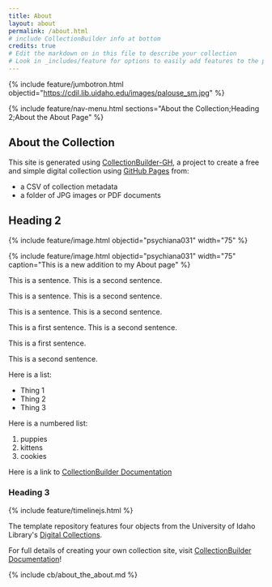 ```yaml
---
title: About
layout: about
permalink: /about.html
# include CollectionBuilder info at bottom
credits: true
# Edit the markdown on in this file to describe your collection
# Look in _includes/feature for options to easily add features to the page
---
```


{% include feature/jumbotron.html objectid="https://cdil.lib.uidaho.edu/images/palouse_sm.jpg" %}

{% include feature/nav-menu.html sections="About the Collection;Heading 2;About the About Page" %}

## About the Collection

This site is generated using [CollectionBuilder-GH](https://collectionbuilding.github.io/gh/), a project to create a free and simple digital collection using [GitHub Pages](https://pages.github.com/) from: 

- a CSV of collection metadata
- a folder of JPG images or PDF documents

## Heading 2

{% include feature/image.html objectid="psychiana031" width="75" %}

{% include feature/image.html objectid="psychiana031" width="75" caption="This is a new addition to my About page" %}

This is a sentence. This is a second sentence. 

This is a sentence. This is a second sentence.

This is a sentence.
This is a second sentence.

This is a first sentence.
This is a second sentence.

This is a first sentence.

This is a second sentence.

Here is a list:

- Thing 1
- Thing 2
- Thing 3

Here is a numbered list:

1. puppies
2. kittens
3. cookies

Here is a link to [CollectionBuilder Documentation](https://collectionbuilder.github.io/cb-docs/)

### Heading 3

{% include feature/timelinejs.html %}

The template repository features four objects from the University of Idaho Library's [Digital Collections](https://www.lib.uidaho.edu/digital). 

For full details of creating your own collection site, visit [CollectionBuilder Documentation](https://collectionbuilder.github.io/cb-docs/)!

<!-- IMPORTANT!!! DELETE this comment and the include below when you are finished editing this page for your collection. The include below introduces about page features. They will show up on your collection's about page until you delete it.  -->
{% include cb/about_the_about.md %} 

